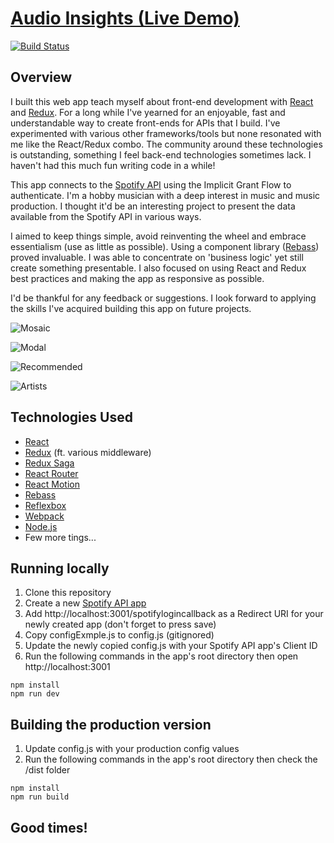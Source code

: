 # [Audio Insights (Live Demo)](http://ai.603.nu)

[![Build Status](https://semaphoreci.com/api/v1/jch254/audio-insights-2/branches/master/shields_badge.svg)](https://semaphoreci.com/jch254/audio-insights-2)

## Overview

I built this web app teach myself about front-end development with
[React](https://facebook.github.io/react/) and [Redux](http://redux.js.org).
For a long while I've yearned for an enjoyable, fast and understandable way to create
front-ends for APIs that I build. I've experimented with various other frameworks/tools
but none resonated with me like the React/Redux combo. The community around these
technologies is outstanding, something I feel back-end technologies sometimes lack. I
haven't had this much fun writing code in a while!

This app connects to the [Spotify API](https://developer.spotify.com/web-api/) using the Implicit
Grant Flow to authenticate. I'm a hobby musician with a deep interest in music and music production.
I thought it'd be an interesting project to present the data available from the Spotify API in
various ways.

I aimed to keep things simple, avoid reinventing the wheel and embrace essentialism (use as little
as possible). Using a component library ([Rebass](http://jxnblk.com/rebass/)) proved invaluable. I
was able to concentrate on 'business logic' yet still create something presentable. I also focused
on using React and Redux best practices and making the app as responsive as possible.

I'd be thankful for any feedback or suggestions. I look forward to applying the skills I've
acquired building this app on future projects.

![Mosaic](http://img.jch254.com/Mosaic.png)

![Modal](http://img.jch254.com/Modal.png)

![Recommended](http://img.jch254.com/Recommended.png)

![Artists](http://img.jch254.com/Artists.png)

## Technologies Used

* [React](https://facebook.github.io/react/)
* [Redux](https://github.com/reactjs/redux) (ft. various middleware)
* [Redux Saga](https://github.com/yelouafi/redux-saga/)
* [React Router](https://github.com/reactjs/react-router/)
* [React Motion](https://github.com/chenglou/react-motion)
* [Rebass](https://github.com/jxnblk/rebass)
* [Reflexbox](https://github.com/jxnblk/reflexbox)
* [Webpack](https://github.com/webpack/webpack)
* [Node.js](https://github.com/nodejs/node)
* Few more tings...

## Running locally

1. Clone this repository
2. Create a new [Spotify API app](https://developer.spotify.com/my-applications)
3. Add http://localhost:3001/spotifylogincallback as a Redirect URI for your newly created app (don't forget to press save)
4. Copy configExmple.js to config.js (gitignored)
5. Update the newly copied config.js with your Spotify API app's Client ID
6. Run the following commands in the app's root directory then open http://localhost:3001
```
npm install
npm run dev
```

## Building the production version
1. Update config.js with your production config values
2. Run the following commands in the app's root directory then check the /dist folder
```
npm install
npm run build
```

## Good times!

